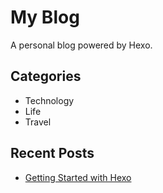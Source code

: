 # My Blog

A personal blog powered by Hexo.

## Categories

- Technology
- Life
- Travel

## Recent Posts

- [Getting Started with Hexo](post1.md)